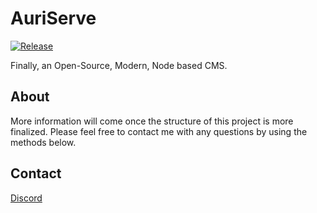 # AuriServe

[![Release](https://github.com/AuriServe/AuriServe/workflows/Release/badge.svg?branch=master)](https://github.com/AuriServe/AuriServe/releases)

Finally, an Open-Source, Modern, Node based CMS.

## About

More information will come once the structure of this project is more finalized. Please feel free to contact me with any questions by using the methods below.

## Contact

[Discord](https://aurail.us/discord)
